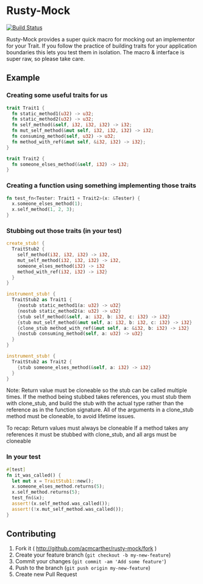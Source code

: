 # Rusty-Mock

[![Build Status](https://travis-ci.org/acmcarther/rusty-mock.svg?branch=master)](https://travis-ci.org/acmcarther/rusty-mock)

Rusty-Mock provides a super quick macro for mocking out an implementor for your Trait. If you follow the practice of building traits for your application boundaries this lets you test them in isolation. The macro & interface is super raw, so please take care.

## Example
### Creating some useful traits for us
```Rust
trait Trait1 {
  fn static_method1(u32) -> u32;
  fn static_method2(u32) -> u32;
  fn self_method(&self, i32, i32, i32) -> i32;
  fn mut_self_method(&mut self, i32, i32, i32) -> i32;
  fn consuming_method(self, u32) -> u32;
  fn method_with_ref(&mut self, &i32, i32) -> i32};
}

trait Trait2 {
  fn someone_elses_method(&self, i32) -> i32;
}
```
### Creating a function using something implementing those traits
```rust
fn test_fn<Tester: Trait1 + Trait2>(x: &Tester) {
  x.someone_elses_method(1);
  x.self_method(1, 2, 3);
}
```
### Stubbing out those traits (in your test)
```rust
create_stub! {
  TraitStub2 {
    self_method(i32, i32, i32) -> i32,
    mut_self_method(i32, i32, i32) -> i32,
    someone_elses_method(i32) -> i32
    method_with_ref(i32, i32) -> i32}
  }
}

instrument_stub! {
  TraitStub2 as Trait1 {
    {nostub static_method1(a: u32) -> u32}
    {nostub static_method2(a: u32) -> u32}
    {stub self_method(&self, a: i32, b: i32, c: i32) -> i32}
    {stub mut_self_method(&mut self, a: i32, b: i32, c: i32) -> i32}
    {clone_stub method_with_ref(&mut self, a: &i32, b: i32) -> i32}
    {nostub consuming_method(self, a: u32) -> u32}
  }
}

instrument_stub! {
  TraitStub2 as Trait2 {
    {stub someone_elses_method(&self, a: i32) -> i32}
  }
}
```
Note: Return value must be cloneable so the stub can be called multiple times. If the method being stubbed takes references, you must stub them with clone_stub, and build the stub with the actual type rather than the reference as in the function signature. All of the arguments in a clone_stub method must be cloneable, to avoid lifetime issues.

To recap: Return values must always be cloneable
If a method takes any references it must be stubbed with clone_stub, and all args must be cloneable

### In your test
```rust
#[test]
fn it_was_called() {
  let mut x = TraitStub1::new();
  x.someone_elses_method.returns(5);
  x.self_method.returns(5);
  test_fn(&x);
  assert!(x.self_method.was_called());
  assert!(!x.mut_self_method.was_called());
}
```

## Contributing

1. Fork it ( http://github.com/acmcarther/rusty-mock/fork )
2. Create your feature branch (`git checkout -b my-new-feature`)
3. Commit your changes (`git commit -am 'Add some feature'`)
4. Push to the branch (`git push origin my-new-feature`)
5. Create new Pull Request
